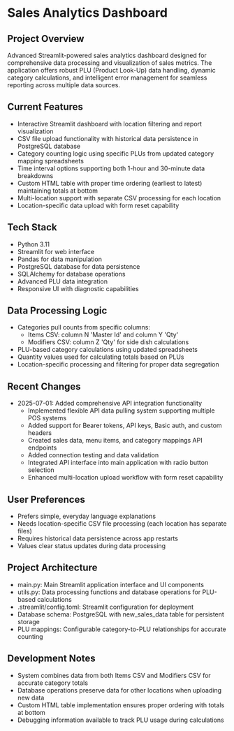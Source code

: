 # Sales Analytics Dashboard

## Project Overview
Advanced Streamlit-powered sales analytics dashboard designed for comprehensive data processing and visualization of sales metrics. The application offers robust PLU (Product Look-Up) data handling, dynamic category calculations, and intelligent error management for seamless reporting across multiple data sources.

## Current Features
- Interactive Streamlit dashboard with location filtering and report visualization
- CSV file upload functionality with historical data persistence in PostgreSQL database
- Category counting logic using specific PLUs from updated category mapping spreadsheets
- Time interval options supporting both 1-hour and 30-minute data breakdowns
- Custom HTML table with proper time ordering (earliest to latest) maintaining totals at bottom
- Multi-location support with separate CSV processing for each location
- Location-specific data upload with form reset capability

## Tech Stack
- Python 3.11
- Streamlit for web interface
- Pandas for data manipulation
- PostgreSQL database for data persistence
- SQLAlchemy for database operations
- Advanced PLU data integration
- Responsive UI with diagnostic capabilities

## Data Processing Logic
- Categories pull counts from specific columns:
  - Items CSV: column N 'Master Id' and column Y 'Qty'
  - Modifiers CSV: column Z 'Qty' for side dish calculations
- PLU-based category calculations using updated spreadsheets
- Quantity values used for calculating totals based on PLUs
- Location-specific processing and filtering for proper data segregation

## Recent Changes
- 2025-07-01: Added comprehensive API integration functionality
  - Implemented flexible API data pulling system supporting multiple POS systems
  - Added support for Bearer tokens, API keys, Basic auth, and custom headers
  - Created sales data, menu items, and category mappings API endpoints
  - Added connection testing and data validation
  - Integrated API interface into main application with radio button selection
  - Enhanced multi-location upload workflow with form reset capability

## User Preferences
- Prefers simple, everyday language explanations
- Needs location-specific CSV file processing (each location has separate files)
- Requires historical data persistence across app restarts
- Values clear status updates during data processing

## Project Architecture
- main.py: Main Streamlit application interface and UI components
- utils.py: Data processing functions and database operations for PLU-based calculations
- .streamlit/config.toml: Streamlit configuration for deployment
- Database schema: PostgreSQL with new_sales_data table for persistent storage
- PLU mappings: Configurable category-to-PLU relationships for accurate counting

## Development Notes
- System combines data from both Items CSV and Modifiers CSV for accurate category totals
- Database operations preserve data for other locations when uploading new data
- Custom HTML table implementation ensures proper ordering with totals at bottom
- Debugging information available to track PLU usage during calculations